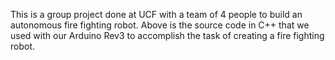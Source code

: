This is a group project done at UCF with a team of 4 people to build an autonomous fire fighting robot. Above is the source code in C++ that we used with our Arduino Rev3 to accomplish the task of creating a fire fighting robot.
